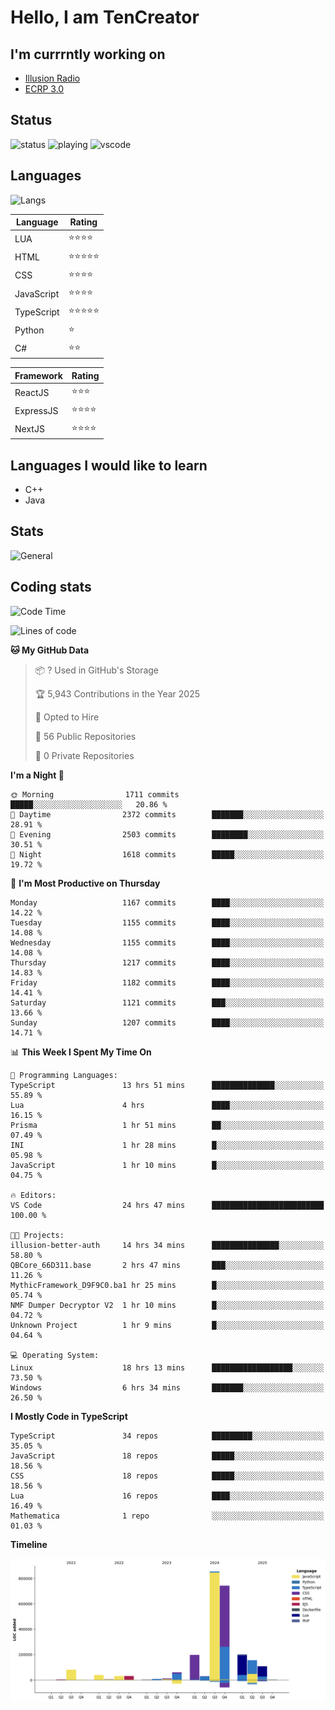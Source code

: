 # Hello, I am TenCreator

## I'm currrntly working on
- [Illusion Radio](https://illusionradio.co.uk/)
- [ECRP 3.0](http://github.com/Emerald-Coast-Roleplay/)

## Status
![status](https://api.statusbadges.me/badge/status/518334475038359555?simple=true&style=for-the-badge)
![playing](https://api.statusbadges.me/badge/playing/518334475038359555?style=for-the-badge)
![vscode](https://api.statusbadges.me/badge/vscode/518334475038359555?style=for-the-badge)

## Languages
![Langs](https://github-readme-stats.vercel.app/api/top-langs/?username=tencreator&layout=compact&theme=radical)


|Language|Rating|
|--------|------|
|LUA|⭐️⭐️⭐️⭐️|
|HTML|⭐️⭐️⭐️⭐️⭐️|
|CSS|⭐️⭐️⭐️⭐️|
|JavaScript|⭐️⭐️⭐️⭐️|
|TypeScript|⭐️⭐️⭐️⭐️⭐️|
|Python|⭐️|
|C#|⭐️⭐️ |

|Framework|Rating|
|--------|------|
|ReactJS|⭐️⭐️⭐|
|ExpressJS|⭐️⭐️⭐️⭐️|
|NextJS|⭐️⭐️⭐⭐️|

## Languages I would like to learn
- C++
- Java

## Stats
![General](https://github-readme-stats.vercel.app/api?username=tencreator&show_icons=true&theme=radical)

## Coding stats

<!--START_SECTION:waka-->
![Code Time](http://img.shields.io/badge/Code%20Time-748%20hrs%2018%20mins-blue)

![Lines of code](https://img.shields.io/badge/From%20Hello%20World%20I%27ve%20Written-2.6%20million%20lines%20of%20code-blue)

**🐱 My GitHub Data** 

> 📦 ? Used in GitHub's Storage 
 > 
> 🏆 5,943 Contributions in the Year 2025
 > 
> 💼 Opted to Hire
 > 
> 📜 56 Public Repositories 
 > 
> 🔑 0 Private Repositories 
 > 
**I'm a Night 🦉** 

```text
🌞 Morning                1711 commits        █████░░░░░░░░░░░░░░░░░░░░   20.86 % 
🌆 Daytime                2372 commits        ███████░░░░░░░░░░░░░░░░░░   28.91 % 
🌃 Evening                2503 commits        ████████░░░░░░░░░░░░░░░░░   30.51 % 
🌙 Night                  1618 commits        █████░░░░░░░░░░░░░░░░░░░░   19.72 % 
```
📅 **I'm Most Productive on Thursday** 

```text
Monday                   1167 commits        ████░░░░░░░░░░░░░░░░░░░░░   14.22 % 
Tuesday                  1155 commits        ████░░░░░░░░░░░░░░░░░░░░░   14.08 % 
Wednesday                1155 commits        ████░░░░░░░░░░░░░░░░░░░░░   14.08 % 
Thursday                 1217 commits        ████░░░░░░░░░░░░░░░░░░░░░   14.83 % 
Friday                   1182 commits        ████░░░░░░░░░░░░░░░░░░░░░   14.41 % 
Saturday                 1121 commits        ███░░░░░░░░░░░░░░░░░░░░░░   13.66 % 
Sunday                   1207 commits        ████░░░░░░░░░░░░░░░░░░░░░   14.71 % 
```


📊 **This Week I Spent My Time On** 

```text
💬 Programming Languages: 
TypeScript               13 hrs 51 mins      ██████████████░░░░░░░░░░░   55.89 % 
Lua                      4 hrs               ████░░░░░░░░░░░░░░░░░░░░░   16.15 % 
Prisma                   1 hr 51 mins        ██░░░░░░░░░░░░░░░░░░░░░░░   07.49 % 
INI                      1 hr 28 mins        █░░░░░░░░░░░░░░░░░░░░░░░░   05.98 % 
JavaScript               1 hr 10 mins        █░░░░░░░░░░░░░░░░░░░░░░░░   04.75 % 

🔥 Editors: 
VS Code                  24 hrs 47 mins      █████████████████████████   100.00 % 

🐱‍💻 Projects: 
illusion-better-auth     14 hrs 34 mins      ███████████████░░░░░░░░░░   58.80 % 
QBCore_66D311.base       2 hrs 47 mins       ███░░░░░░░░░░░░░░░░░░░░░░   11.26 % 
MythicFramework_D9F9C0.ba1 hr 25 mins        █░░░░░░░░░░░░░░░░░░░░░░░░   05.74 % 
NMF Dumper Decryptor V2  1 hr 10 mins        █░░░░░░░░░░░░░░░░░░░░░░░░   04.72 % 
Unknown Project          1 hr 9 mins         █░░░░░░░░░░░░░░░░░░░░░░░░   04.64 % 

💻 Operating System: 
Linux                    18 hrs 13 mins      ██████████████████░░░░░░░   73.50 % 
Windows                  6 hrs 34 mins       ███████░░░░░░░░░░░░░░░░░░   26.50 % 
```

**I Mostly Code in TypeScript** 

```text
TypeScript               34 repos            █████████░░░░░░░░░░░░░░░░   35.05 % 
JavaScript               18 repos            █████░░░░░░░░░░░░░░░░░░░░   18.56 % 
CSS                      18 repos            █████░░░░░░░░░░░░░░░░░░░░   18.56 % 
Lua                      16 repos            ████░░░░░░░░░░░░░░░░░░░░░   16.49 % 
Mathematica              1 repo              ░░░░░░░░░░░░░░░░░░░░░░░░░   01.03 % 
```



**Timeline**

![Lines of Code chart](https://raw.githubusercontent.com/tencreator/tencreator/main/assets/bar_graph.png)


<!--END_SECTION:waka-->
